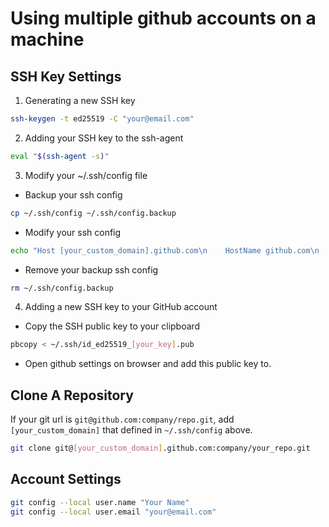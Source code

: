 # Using multiple github accounts on a machine

## SSH Key Settings

1. Generating a new SSH key
```sh
ssh-keygen -t ed25519 -C "your@email.com"
```

2. Adding your SSH key to the ssh-agent
```sh
eval "$(ssh-agent -s)"
```

3. Modify your ~/.ssh/config file

- Backup your ssh config
```sh
cp ~/.ssh/config ~/.ssh/config.backup
```

- Modify your ssh config
```sh
echo "Host [your_custom_domain].github.com\n    HostName github.com\n    IdentityFile ~/.ssh/id_ed25519_[your_key]\n    IdentitiesOnly yes" >> ~/.ssh/config
```

- Remove your backup ssh config
```sh
rm ~/.ssh/config.backup
```

4. Adding a new SSH key to your GitHub account

- Copy the SSH public key to your clipboard
```sh
pbcopy < ~/.ssh/id_ed25519_[your_key].pub
```

- Open github settings on browser and add this public key to.

## Clone A Repository
If your git url is `git@github.com:company/repo.git`, add `[your_custom_domain]` that defined in `~/.ssh/config` above.
```sh
git clone git@[your_custom_domain].github.com:company/your_repo.git
```

## Account Settings
```sh
git config --local user.name "Your Name"
git config --local user.email "your@email.com"
```

